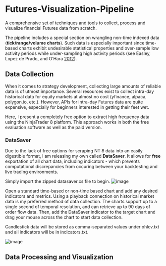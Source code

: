 # Futures-Visualization-Pipeline
A comprehensive set of techniques and tools to collect, process and visualize financial Futures data from scratch.

The pipeline includes a special section on wrangling non-time indexed data (**tick/range/volume charts**). Such data is especially important since time-based charts exhibit undesirable statistical properties and over-sample low activity periods while under-sampling high activity periods (see Easley, Lopez de Prado, and O’Hara [2012](https://www.stern.nyu.edu/sites/default/files/assets/documents/con_035928.pdf)).

## Data Collection
When it comes to strategy development, collecting large amounts of reliable data is of utmost importance. Several resources exist to collect intra-day historical data for equity markets at almost no cost (yfinance, alpaca, polygon.io, etc.). However, APIs for intra-day Futures data are quite expensive, especially for beginners interested in getting their feet wet.

Here, I present a completely free option to extract high frequency data using the NinjaTrader 8 platform. This approach works in both the free evaluation software as well as the paid version.

### DataSaver
Due to the lack of free options for scraping NT 8 data into an easily digestible format, I am releasing my own called **DataSaver**. It allows for **free** exportation of all chart data, including indicators - which prevents computational discrepancies from occuring between your backtesting and live trading environments.

Simply import the zipped datasaver.cs file to begin.
![image](https://user-images.githubusercontent.com/67923084/147692626-2a0a7e04-f2ea-45d8-b726-343d72b1f70f.png)

Open a standard time-based or non-time based chart and add any desired indicators and metrics. Using a playback connection on historical market data is my preferred method of data collection. The charts support up to a single second of temporal resolution, and can retrieve up to 90 days of order flow data. Then, add the DataSaver indicator to the target chart and drag your mouse across the chart to start data collection.

Candlestick data will be stored as comma-separated values under ohlcv.txt and all indicators will be in indicators.txt.

![image](https://user-images.githubusercontent.com/67923084/147692550-b63da1ff-b710-402b-8597-5c6e9217468d.png)

## Data Processing and Visualization

